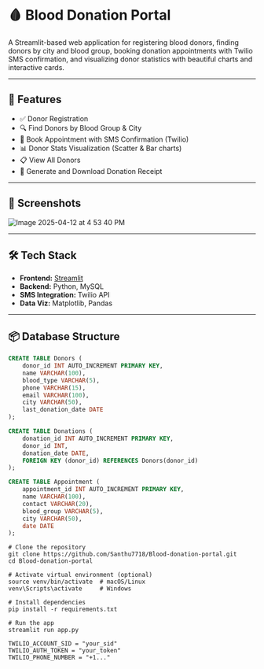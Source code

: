 # 🩸 Blood Donation Portal

A Streamlit-based web application for registering blood donors, finding donors by city and blood group, booking donation appointments with Twilio SMS confirmation, and visualizing donor statistics with beautiful charts and interactive cards.

---

## 🚀 Features

- ✅ Donor Registration
- 🔍 Find Donors by Blood Group & City
- 📆 Book Appointment with SMS Confirmation (Twilio)
- 📊 Donor Stats Visualization (Scatter & Bar charts)
- 📋 View All Donors
- 🧾 Generate and Download Donation Receipt

---

## 📸 Screenshots

![Image 2025-04-12 at 4 53 40 PM](https://github.com/user-attachments/assets/48dee873-7b33-483e-8bf6-108b7e5a3cde)


---

## 🛠 Tech Stack

- **Frontend:** [Streamlit](https://streamlit.io/)
- **Backend:** Python, MySQL
- **SMS Integration:** Twilio API
- **Data Viz:** Matplotlib, Pandas

---

## 📦 Database Structure

```sql
CREATE TABLE Donors (
    donor_id INT AUTO_INCREMENT PRIMARY KEY,
    name VARCHAR(100),
    blood_type VARCHAR(5),
    phone VARCHAR(15),
    email VARCHAR(100),
    city VARCHAR(50),
    last_donation_date DATE
);

CREATE TABLE Donations (
    donation_id INT AUTO_INCREMENT PRIMARY KEY,
    donor_id INT,
    donation_date DATE,
    FOREIGN KEY (donor_id) REFERENCES Donors(donor_id)
);

CREATE TABLE Appointment (
    appointment_id INT AUTO_INCREMENT PRIMARY KEY,
    name VARCHAR(100),
    contact VARCHAR(20),
    blood_group VARCHAR(5),
    city VARCHAR(50),
    date DATE
);


```
``` How to Run
# Clone the repository
git clone https://github.com/Santhu7718/Blood-donation-portal.git
cd Blood-donation-portal

# Activate virtual environment (optional)
source venv/bin/activate  # macOS/Linux
venv\Scripts\activate     # Windows

# Install dependencies
pip install -r requirements.txt

# Run the app
streamlit run app.py
```
```🧪 Twilio Setup
TWILIO_ACCOUNT_SID = "your_sid"
TWILIO_AUTH_TOKEN = "your_token"
TWILIO_PHONE_NUMBER = "+1..."
```

 

